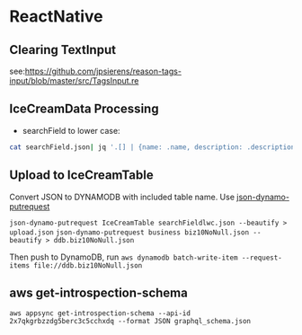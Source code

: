 # ReactNative

## Clearing TextInput

see:<https://github.com/jpsierens/reason-tags-input/blob/master/src/TagsInput.re>

## IceCreamData Processing

- searchField to lower case:
```sh
cat searchField.json| jq '.[] | {name: .name, description: .description, searchField: .searchField} |.searchField |= ascii_downcase' | jq -s '.' | less
```

## Upload to IceCreamTable
Convert JSON to DYNAMODB with included table name. Use [json-dynamo-putrequest](https://www.npmjs.com/package/json-dynamo-putrequest)

`json-dynamo-putrequest IceCreamTable searchFieldlwc.json --beautify > upload.json`
`json-dynamo-putrequest business biz10NoNull.json --beautify > ddb.biz10NoNull.json`

Then push to DynamoDB, run `aws dynamodb batch-write-item --request-items file://ddb.biz10NoNull.json`

## aws get-introspection-schema

`aws appsync get-introspection-schema --api-id 2x7qkgrbzzdg5berc3c5cchxdq --format JSON graphql_schema.json`